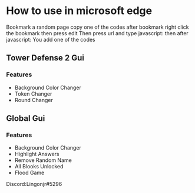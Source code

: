 # How to use in microsoft edge
  Bookmark a random page
   copy one of the codes
   after bookmark right click the bookmark then press edit
   Then press url and type javascript: then after javascript: You add one of the codes
   
## Tower Defense 2 Gui

### Features

- Background Color Changer
- Token Changer
- Round Changer 

## Global Gui

### Features

- Background Color Changer
- Highlight Answers
- Remove Random Name
- All Blooks Unlocked
- Flood Game


Discord:Lingonjr#5296
